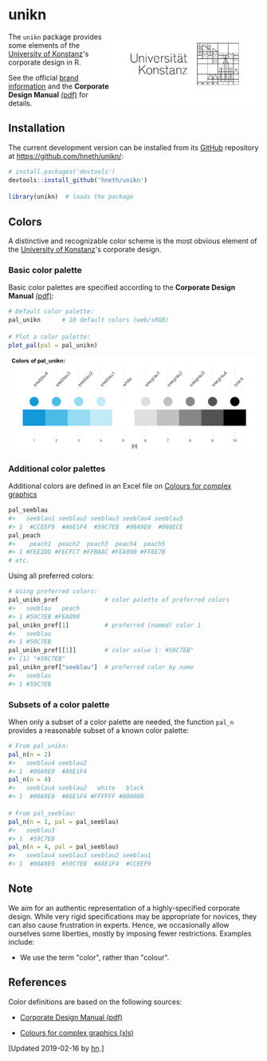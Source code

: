 
<!-- README.md is generated from README.Rmd. Please edit THIS (Rmd) file. -->
unikn
=====

<!-- uni.kn logo and link: -->
<!-- ![](./inst/pix/logo.svg) -->
<a href="https://www.uni.kn/"> <img src = "./inst/pix/logo_min.png" alt = "uni.kn" width = "300px" align = "right" style = "width: 300px; float: right; border:30;"/> </a>

The `unikn` package provides some elements of the [University of Konstanz](https://www.uni-konstanz.de/)'s corporate design in R.

See the official [brand information](https://www.uni-konstanz.de/en/university/news-and-media/create-online-and-print-media/corporate-design/) and the **Corporate Design Manual** [(pdf)](https://www.uni-konstanz.de/typo3temp/secure_downloads/57014/0/0143c03b80bd1fa99843c8f8686f806305928078/UKN_CD_Manual_150921.pdf) for details.

Installation
------------

The current development version can be installed from its [GitHub](https://github.com) repository at <https://github.com/hneth/unikn/>:

``` r
# install.packages('devtools')
devtools::install_github('hneth/unikn')

library(unikn)  # loads the package
```

Colors
------

A distinctive and recognizable color scheme is the most obvious element of the [University of Konstanz](https://www.uni-konstanz.de/)'s corporate design.

### Basic color palette

Basic color palettes are specified according to the **Corporate Design Manual** [(pdf)](https://www.uni-konstanz.de/typo3temp/secure_downloads/57014/0/0143c03b80bd1fa99843c8f8686f806305928078/UKN_CD_Manual_150921.pdf):

``` r
# Default color palette:
pal_unikn      # 10 default colors (web/sRGB)

# Plot a color palette:
plot_pal(pal = pal_unikn)
```

<img src = "./inst/pix/pal_unikn.png" alt = "pal_unikn" style = "width: 800px; border:10;"/>

### Additional color palettes

Additional colors are defined in an Excel file on [Colours for complex graphics](https://www.uni-konstanz.de/en/university/news-and-media/create-online-and-print-media/corporate-design/colours-for-complex-graphics/)

``` r
pal_seeblau
#>   seeblau1 seeblau2 seeblau3 seeblau4 seeblau5
#> 1  #CCEEF9  #A6E1F4  #59C7EB  #00A9E0  #008ECE
pal_peach
#>    peach1  peach2  peach3  peach4  peach5
#> 1 #FEE2DD #FECFC7 #FFB8AC #FEA090 #FF8E7B
# etc.
```

Using all preferred colors:

``` r
# Using preferred colors:
pal_unikn_pref             # color palette of preferred colors
#>   seeblau   peach
#> 1 #59C7EB #FEA090
pal_unikn_pref[1]          # preferred (named) color 1
#>   seeblau
#> 1 #59C7EB
pal_unikn_pref[[1]]        # color value 1: #59C7EB"
#> [1] "#59C7EB"
pal_unikn_pref["seeblau"]  # preferred color by name
#>   seeblau
#> 1 #59C7EB
```

### Subsets of a color palette

When only a subset of a color palette are needed, the function `pal_n` provides a reasonable subset of a known color palette:

``` r
# From pal_unikn:
pal_n(n = 2)
#>   seeblau4 seeblau2
#> 1  #00A9E0  #A6E1F4
pal_n(n = 4)
#>   seeblau4 seeblau2   white   black
#> 1  #00A9E0  #A6E1F4 #FFFFFF #000000

# From pal_seeblau:
pal_n(n = 1, pal = pal_seeblau)
#>   seeblau3
#> 1  #59C7EB
pal_n(n = 4, pal = pal_seeblau)
#>   seeblau4 seeblau3 seeblau2 seeblau1
#> 1  #00A9E0  #59C7EB  #A6E1F4  #CCEEF9
```

Note
----

We aim for an authentic representation of a highly-specified corporate design. While very rigid specifications may be appropriate for novices, they can also cause frustration in experts. Hence, we occasionally allow ourselves some liberties, mostly by imposing fewer restrictions. Examples include:

-   We use the term "color", rather than "colour".

References
----------

Color definitions are based on the following sources:

-   [Corporate Design Manual (pdf)](https://www.uni-konstanz.de/typo3temp/secure_downloads/57014/0/0143c03b80bd1fa99843c8f8686f806305928078/UKN_CD_Manual_150921.pdf)

-   [Colours for complex graphics (xls)](https://www.uni-konstanz.de/en/university/news-and-media/create-online-and-print-media/corporate-design/colours-for-complex-graphics/)

<!-- Update: -->
\[Updated 2019-02-16 by [hn](https://neth.de).\]

<!-- eof. -->
